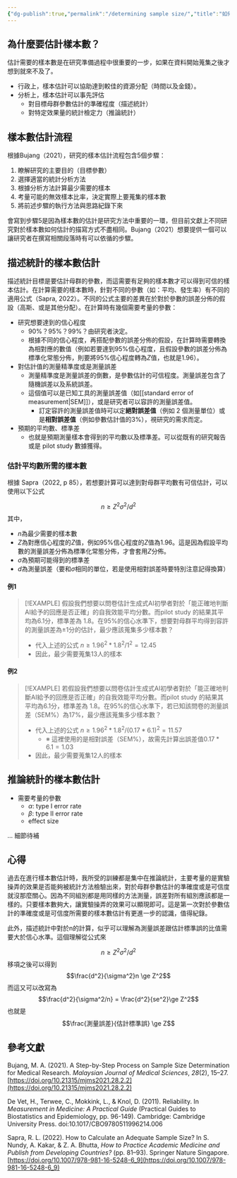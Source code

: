 ```yaml
---
{"dg-publish":true,"permalink":"/determining sample size/","title":"如何決定樣本數？","tags":["guideline","statistics"],"created":"2024-02-05T16:18","updated":"2024-02-06T16:24"}
---
```




## 為什麼要估計樣本數？

估計需要的樣本數是在研究準備過程中很重要的一步，如果在資料開始蒐集之後才想到就來不及了。
- 行政上，樣本估計可以協助達到較佳的資源分配（時間以及金錢）。
- 分析上，樣本估計可以事先評估
    - 對目標母群參數估計的準確程度（描述統計）
    - 對特定效果量的統計檢定力（推論統計）

## 樣本數估計流程

根據Bujang（2021），研究的樣本估計流程包含5個步驟：

1. 瞭解研究的主要目的（目標參數）
2. 選擇適當的統計分析方法
3. 根據分析方法計算最少需要的樣本
4. 考量可能的無效樣本比率，決定實際上要蒐集的樣本數
5. 將前述步驟的執行方法與思路紀錄下來

會寫到步驟5是因為樣本數的估計是研究方法中重要的一環，但目前文獻上不同研究對於樣本數如何估計的描寫方式不盡相同。Bujang（2021）想要提供一個可以讓研究者在撰寫相關段落時有可以依循的步驟。
## 描述統計的樣本數估計

描述統計目標是要估計母群的參數，而這需要有足夠的樣本數才可以得到可信的樣本估計。在計算需要的樣本數時，針對不同的參數（如：平均、發生率）有不同的適用公式（Sapra, 2022）。不同的公式主要的差異在於對於參數的誤差分佈的假設（高斯、或是其他分配）。在計算時有幾個需要考量的參數：
- 研究想要達到的信心程度
    - 90%？95%？99%？由研究者決定。
    - 根據不同的信心程度，再搭配參數的誤差分佈的假設，在計算時需要轉換為相對應的數值（例如若要達到95%信心程度，且假設參數的誤差分佈為標準化常態分佈，則要將95%信心程度轉為$Z$值，也就是1.96）。
- 對估計值的測量精準度或是測量誤差
    - 測量精準度是測量誤差的倒數，是參數估計的可信程度。測量誤差包含了隨機誤差以及系統誤差。
    - 這個值可以是已知工具的測量誤差值（如[[standard error of measurement\|SEM]]），或是研究者可以容許的測量誤差值。
        - 訂定容許的測量誤差值時可以定**絕對誤差值**（例如 2 個測量單位）或是**相對誤差值**（例如參數估計值的3%），視研究的需求而定。
- 預期的平均數、標準差
    - 也就是預期測量樣本會得到的平均數以及標準差。可以從既有的研究報告或是 pilot study 數據獲得。

### 估計平均數所需的樣本數

根據 Sapra（2022, p 85），若想要計算可以達到對母群平均數有可信估計，可以使用以下公式

$$n \ge Z^2\sigma^2/d^2$$
其中，
- $n$為最少需要的樣本數
- $Z$為對應信心程度的$Z$值，例如95%信心程度的$Z$值為1.96。這是因為假設平均數的測量誤差分佈為標準化常態分佈，才會套用$Z$分佈。
- $\sigma$為預期可能得到的標準差
- $d$為測量誤差（要和$\sigma$相同的單位，若是使用相對誤差時要特別注意記得換算）
#### 例1
> [!EXAMPLE] 假設我們想要以問卷估計生成式AI初學者對於「能正確地判斷AI給予的回應是否正確」的自我效能平均分數。而pilot study 的結果其平均為6.1分，標準差為 1.8。在95%的信心水準下，想要對母群平均得到容許的測量誤差為±1分的估計，最少應該蒐集多少樣本數？
> - 代入上述的公式 $n \ge 1.96^2*1.8^2/1^2 = 12.45$
> - 因此，最少需要蒐集13人的樣本

#### 例2
> [!EXAMPLE] 若假設我們想要以問卷估計生成式AI初學者對於「能正確地判斷AI給予的回應是否正確」的自我效能平均分數。而pilot study 的結果其平均為6.1分，標準差為 1.8。在95%的信心水準下，若已知該問卷的測量誤差（SEM%）為17%，最少應該蒐集多少樣本數？
> - 代入上述的公式 $n \ge 1.96^2*1.8^2 /(0.17*6.1)^2 = 11.57$
>     - ※ 這裡使用的是相對誤差（SEM%），故需先計算出誤差值$0.17*6.1 = 1.03$
> - 因此，最少需要蒐集12人的樣本



## 推論統計的樣本數估計

- 需要考量的參數
    - $\alpha$: type I error rate
    - $\beta$: type II error rate
    - effect size

... 細節待補

## 心得

過去在進行樣本數估計時，我所受的訓練都是集中在推論統計，主要考量的是實驗操弄的效果是否能夠被統計方法檢驗出來，對於母群參數估計的準確度或是可信度就沒那麼關心。因為不同組別都是用同樣的方法測量，誤差對所有組別應該都是一樣的。只要樣本數夠大，讓實驗操弄的效果可以顯現即可。這是第一次對於參數估計的準確度或是可信度所需要的樣本數估計有更進一步的認識，值得紀錄。

此外，描述統計中對於n的計算，似乎可以理解為測量誤差跟估計標準誤的比值需要大於信心水準。這個理解從公式來

$$n \ge Z^2\sigma^2/d^2$$
移項之後可以得到
$$\frac{d^2}{\sigma^2}n \ge Z^2$$
而這又可以改寫為
$$\frac{d^2}{\sigma^2/n} = \frac{d^2}{se^2}\ge Z^2$$
也就是
$$\frac{測量誤差}{估計標準誤} \ge Z$$
## 參考文獻

Bujang, M. A. (2021). A Step-by-Step Process on Sample Size Determination for Medical Research. _Malaysian Journal of Medical Sciences_, _28_(2), 15–27. [https://doi.org/10.21315/mjms2021.28.2.2](https://doi.org/10.21315/mjms2021.28.2.2)

De Vet, H., Terwee, C., Mokkink, L., & Knol, D. (2011). Reliability. In _Measurement in Medicine: A Practical Guide_ (Practical Guides to Biostatistics and Epidemiology, pp. 96-149). Cambridge: Cambridge University Press. doi:10.1017/CBO9780511996214.006

Sapra, R. L. (2022). How to Calculate an Adequate Sample Size? In S. Nundy, A. Kakar, & Z. A. Bhutta, _How to Practice Academic Medicine and Publish from Developing Countries?_ (pp. 81–93). Springer Nature Singapore. [https://doi.org/10.1007/978-981-16-5248-6_9](https://doi.org/10.1007/978-981-16-5248-6_9)